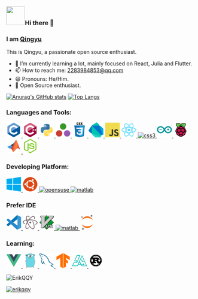 ### <img src="https://i.pinimg.com/originals/00/4b/17/004b173f6e3d6843df10114e087f30a8.gif" width="50" height="50" />Hi there 👋
### I am [Qingyu](https://erikqqy.xyz/)

This is Qingyu, a passionate open source enthusiast.



- 🌱 I’m currently learning a lot, mainly focused on React, Julia and Flutter.
- 📫 How to reach me: 2283984853@qq.com
- 😄 Pronouns: He/Him.
- 💖 Open Source enthusiast.

[![Anurag's GitHub stats](https://github-readme-stats.vercel.app/api?username=ErikQQY&show_icons=true&theme=algolia)](https://github.com/anuraghazra/github-readme-stats)
[![Top Langs](https://github-readme-stats.vercel.app/api/top-langs/?username=ErikQQY&layout=compact&theme=algolia)](https://github.com/anuraghazra/github-readme-stats)

### Languages and Tools:

<a href="https://www.cprogramming.com/" target="_blank"> <img src="https://raw.githubusercontent.com/devicons/devicon/master/icons/c/c-original.svg" alt="c" width="40" height="40"/> </a>
<a href="https://www.w3schools.com/cpp/" target="_blank"> <img src="https://raw.githubusercontent.com/devicons/devicon/master/icons/cplusplus/cplusplus-original.svg" alt="cplusplus" width="40" height="40"/> </a>
<a href="https://www.w3schools.com/css/" target="_blank"> <img src="https://github.com/devicons/devicon/blob/master/icons/python/python-original.svg" alt="python" width="40" height="40"/> </a>
<a href="https://www.w3schools.com/css/" target="_blank"> <img src="https://github.com/devicons/devicon/blob/master/icons/julia/julia-original.svg" alt="julia" width="40" height="40"/> </a>
<a href="https://www.w3schools.com/css/" target="_blank"> <img src="https://raw.githubusercontent.com/devicons/devicon/master/icons/css3/css3-original-wordmark.svg" alt="css3" width="40" height="40"/> </a>
<a href="https://www.w3schools.com/css/" target="_blank"> <img src="https://github.com/devicons/devicon/blob/master/icons/dart/dart-original.svg" alt="dart" width="40" height="40"/> </a>
<a href="https://www.w3schools.com/css/" target="_blank"> <img src="https://github.com/devicons/devicon/blob/master/icons/javascript/javascript-original.svg" alt="css3" width="40" height="40"/> </a>
<a href="https://www.w3schools.com/css/" target="_blank"> <img src="https://github.com/devicons/devicon/blob/master/icons/react/react-original.svg" alt="css3" width="40" height="40"/> </a>
<a href="https://www.w3schools.com/css/" target="_blank"> <img src="https://www.vectorlogo.zone/logos/opencv/opencv-icon.svg" alt="css3" width="40" height="40"/> </a>
<a href="https://www.w3schools.com/css/" target="_blank"> <img src="https://github.com/devicons/devicon/blob/master/icons/arduino/arduino-original.svg" alt="arduino" width="40" height="40"/> </a>
<a href="https://www.w3schools.com/css/" target="_blank"> <img src="https://github.com/devicons/devicon/blob/master/icons/raspberrypi/raspberrypi-original.svg" alt="arduino" width="40" height="40"/> </a>
<a href="https://www.w3schools.com/css/" target="_blank"> <img src="https://github.com/devicons/devicon/blob/master/icons/matlab/matlab-original.svg" alt="matlab" width="40" height="40"/> </a>
<a href="https://www.w3schools.com/css/" target="_blank"> <img src="https://github.com/devicons/devicon/blob/master/icons/nodejs/nodejs-original.svg" alt="nodejs" width="40" height="40"/> </a>

### Developing Platform:
<a href="https://www.w3schools.com/css/" target="_blank"> <img src="https://github.com/devicons/devicon/blob/master/icons/windows8/windows8-original.svg" alt="matlab" width="40" height="40"/> </a>
<a href="https://www.w3schools.com/css/" target="_blank"> <img src="https://github.com/devicons/devicon/blob/master/icons/ubuntu/ubuntu-plain.svg" alt="matlab" width="40" height="40"/> </a>
<a href="https://www.w3schools.com/css/" target="_blank"> <img src="https://upload.wikimedia.org/wikipedia/commons/d/d0/OpenSUSE_Logo.svg" alt="opensuse" width="40" height="40"/> </a>
<a href="https://www.w3schools.com/css/" target="_blank"> <img src="https://upload.wikimedia.org/wikipedia/commons/4/4b/Kali_Linux_2.0_wordmark.svg" alt="matlab" width="40" height="40"/> </a>

### Prefer IDE
<a href="https://www.w3schools.com/css/" target="_blank"> <img src="https://github.com/devicons/devicon/blob/master/icons/vscode/vscode-original.svg" alt="arduino" width="40" height="40"/> </a>
<a href="https://www.w3schools.com/css/" target="_blank"> <img src="https://github.com/devicons/devicon/blob/master/icons/atom/atom-original.svg" alt="matlab" width="40" height="40"/> </a>
<a href="https://www.w3schools.com/css/" target="_blank"> <img src="https://github.com/devicons/devicon/blob/master/icons/vim/vim-original.svg" alt="matlab" width="40" height="40"/> </a>
<a href="https://www.w3schools.com/css/" target="_blank"> <img src="https://upload.wikimedia.org/wikipedia/commons/archive/7/7e/20180730220810%21Spyder_logo.svg" alt="matlab" width="40" height="40"/> </a>
<a href="https://www.w3schools.com/css/" target="_blank"> <img src="https://github.com/devicons/devicon/blob/master/icons/jupyter/jupyter-original.svg" alt="matlab" width="40" height="40"/> </a>

### Learning:
<a href="https://www.w3schools.com/css/" target="_blank"> <img src="https://github.com/devicons/devicon/blob/master/icons/vuejs/vuejs-original.svg" alt="vuejs" width="40" height="40"/> </a>
<a href="https://www.w3schools.com/css/" target="_blank"> <img src="https://github.com/devicons/devicon/blob/master/icons/go/go-original.svg" alt="vuejs" width="40" height="40"/> </a>
<a href="https://www.w3schools.com/css/" target="_blank"> <img src="https://github.com/devicons/devicon/blob/master/icons/mysql/mysql-original.svg" alt="vuejs" width="40" height="40"/> </a>
<a href="https://www.w3schools.com/css/" target="_blank"> <img src="https://github.com/devicons/devicon/blob/master/icons/tensorflow/tensorflow-original.svg" alt="tensorflow" width="40" height="40"/> </a>
<a href="https://www.w3schools.com/css/" target="_blank"> <img src="https://github.com/devicons/devicon/blob/master/icons/thealgorithms/thealgorithms-original.svg" alt="tensorflow" width="40" height="40"/> </a>
<a href="https://www.w3schools.com/css/" target="_blank"> <img src="https://github.com/devicons/devicon/blob/master/icons/rust/rust-plain.svg" alt="tensorflow" width="40" height="40"/> </a>

<p align="left"> <img src="https://komarev.com/ghpvc/?username=ErikQQY&label=Profile%20views&color=0e75b6&style=flat" alt="ErikQQY" /> </p>


<p align="left"> <a href="https://twitter.com/erikqqy" target="blank"><img src="https://img.shields.io/twitter/follow/erikqqy?logo=twitter&style=for-the-badge" alt="erikqqy" /></a> </p>
<!--
**ErikQQY/ErikQQY** is a ✨ _special_ ✨ repository because its `README.md` (this file) appears on your GitHub profile.

Here are some ideas to get you started:

- 🔭 I’m currently working on ...
- 🌱 I’m currently learning ...
- 👯 I’m looking to collaborate on ...
- 🤔 I’m looking for help with ...
- 💬 Ask me about ...
- 📫 How to reach me: ...
- 😄 Pronouns: ...
- ⚡ Fun fact: ...
-->

